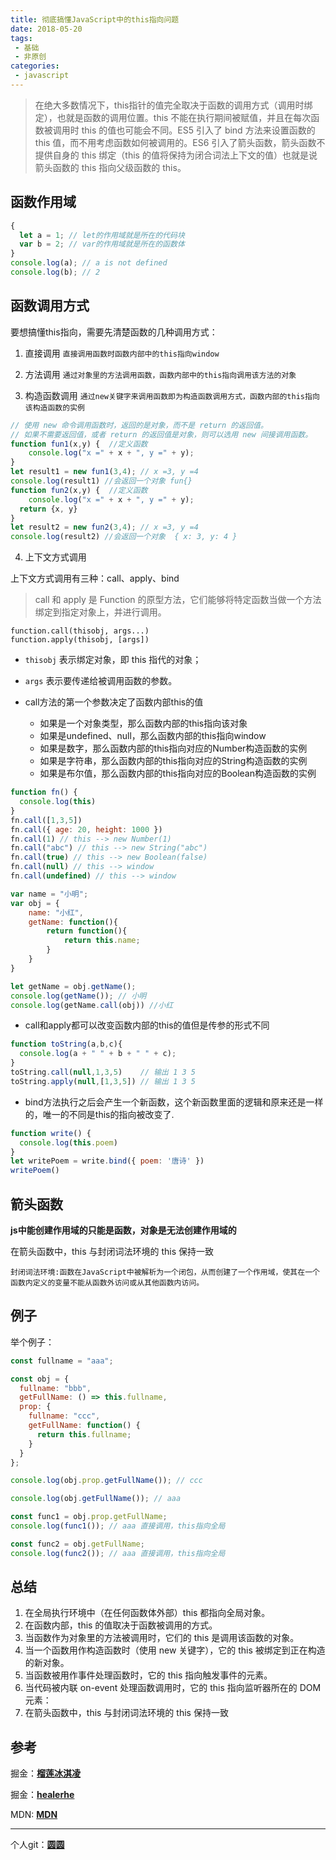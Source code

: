 ```yaml
---
title: 彻底搞懂JavaScript中的this指向问题 
date: 2018-05-20
tags:
 - 基础    
 - 非原创    
categories: 
 - javascript
---
```


  
> 在绝大多数情况下，this指针的值完全取决于函数的调用方式（调用时绑定），也就是函数的调用位置。this 不能在执行期间被赋值，并且在每次函数被调用时 this 的值也可能会不同。ES5 引入了 bind 方法来设置函数的 this 值，而不用考虑函数如何被调用的。ES6 引入了箭头函数，箭头函数不提供自身的 this 绑定（this 的值将保持为闭合词法上下文的值）也就是说箭头函数的 this 指向父级函数的 this。
<!-- more -->
## 函数作用域

```js
{
  let a = 1; // let的作用域就是所在的代码块
  var b = 2; // var的作用域就是所在的函数体
}
console.log(a); // a is not defined
console.log(b); // 2
```
## 函数调用方式
要想搞懂this指向，需要先清楚函数的几种调用方式：
1. 直接调用
`直接调用函数时函数内部中的this指向window`

2. 方法调用
`通过对象里的方法调用函数，函数内部中的this指向调用该方法的对象`

3. 构造函数调用
`通过new关键字来调用函数即为构造函数调用方式，函数内部的this指向该构造函数的实例`
```js
// 使用 new 命令调用函数时，返回的是对象，而不是 return 的返回值。
// 如果不需要返回值，或者 return 的返回值是对象，则可以选用 new 间接调用函数。
function fun1(x,y) {  //定义函数
    console.log("x =" + x + ", y =" + y);
}
let result1 = new fun1(3,4); // x =3, y =4 
console.log(result1) //会返回一个对象 fun{}
function fun2(x,y) {  //定义函数
    console.log("x =" + x + ", y =" + y);
  return {x, y}
}
let result2 = new fun2(3,4); // x =3, y =4 
console.log(result2) //会返回一个对象  { x: 3, y: 4 }
```

4. 上下文方式调用

上下文方式调用有三种：call、apply、bind
> call 和 apply 是 Function 的原型方法，它们能够将特定函数当做一个方法绑定到指定对象上，并进行调用。
```
function.call(thisobj, args...)
function.apply(thisobj, [args])
```
+ `thisobj` 表示绑定对象，即 this 指代的对象；
+ `args` 表示要传递给被调用函数的参数。


+ call方法的第一个参数决定了函数内部this的值
    + 如果是一个对象类型，那么函数内部的this指向该对象
    + 如果是undefined、null，那么函数内部的this指向window
    + 如果是数字，那么函数内部的this指向对应的Number构造函数的实例
    + 如果是字符串，那么函数内部的this指向对应的String构造函数的实例
    + 如果是布尔值，那么函数内部的this指向对应的Boolean构造函数的实例
```js
function fn() {
  console.log(this)
}
fn.call([1,3,5])
fn.call({ age: 20, height: 1000 })
fn.call(1) // this --> new Number(1)
fn.call("abc") // this --> new String("abc")
fn.call(true) // this --> new Boolean(false)
fn.call(null) // this --> window
fn.call(undefined) // this --> window
```
```js
var name = "小明";
var obj = {
    name: "小红",    
    getName: function(){
        return function(){ 
            return this.name;
        }
    }
}

let getName = obj.getName();
console.log(getName()); // 小明
console.log(getName.call(obj)) //小红
```
+ call和apply都可以改变函数内部的this的值但是传参的形式不同
```js
function toString(a,b,c){
  console.log(a + " " + b + " " + c);
}
toString.call(null,1,3,5)    // 输出 1 3 5
toString.apply(null,[1,3,5]) // 输出 1 3 5
```
+ bind方法执行之后会产生一个新函数，这个新函数里面的逻辑和原来还是一样的，唯一的不同是this的指向被改变了.
```js
function write() {
  console.log(this.poem)
}
let writePoem = write.bind({ poem: '唐诗' })
writePoem()
```
## 箭头函数
**js中能创建作用域的只能是函数，对象是无法创建作用域的**

在箭头函数中，this 与封闭词法环境的 this 保持一致

`封闭词法环境:函数在JavaScript中被解析为一个闭包，从而创建了一个作用域，使其在一个函数内定义的变量不能从函数外访问或从其他函数内访问。`
## 例子
举个例子：
```js
const fullname = "aaa";

const obj = {
  fullname: "bbb",
  getFullName: () => this.fullname,
  prop: {
    fullname: "ccc",
    getFullName: function() {
      return this.fullname;
    }
  }
};

console.log(obj.prop.getFullName()); // ccc

console.log(obj.getFullName()); // aaa

const func1 = obj.prop.getFullName;
console.log(func1()); // aaa 直接调用，this指向全局

const func2 = obj.getFullName;
console.log(func2()); // aaa 直接调用，this指向全局
```


## 总结
1. 在全局执行环境中（在任何函数体外部）this 都指向全局对象。
2. 在函数内部，this 的值取决于函数被调用的方式。
3. 当函数作为对象里的方法被调用时，它们的 this 是调用该函数的对象。
4. 当一个函数用作构造函数时（使用 new 关键字），它的 this 被绑定到正在构造的新对象。
5. 当函数被用作事件处理函数时，它的 this 指向触发事件的元素。
6. 当代码被内联 on-event 处理函数调用时，它的 this 指向监听器所在的 DOM 元素：
7. 在箭头函数中，this 与封闭词法环境的 this 保持一致
## 参考
掘金：[**榴莲冰淇凌**](https://juejin.im/post/6844903794971508743)

掘金：[**healerhe**](https://juejin.im/post/6861952273803821063)

MDN: [**MDN**](https://developer.mozilla.org/zh-CN/docs/Web/JavaScript/Reference/Operators/this)

---------
个人git：[**圆圆**](https://github.com/liuyuan2020)  